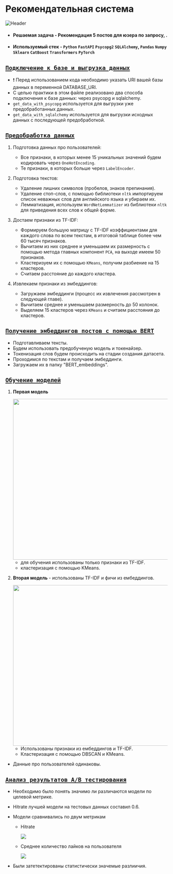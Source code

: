 # Рекомендательная система

<img src="https://github.com/vladpobol/Recommender_system/blob/master/plots_and_diagrams/diag_1.drawio.png" alt="Header">

* #### __Решаемая задача__ - Рекомендация 5 постов для юзера по запросу, .
* #### __Используемый стек__ - `Python` `FastAPI` `Psycopg2` `SQLAlchemy`, `Pandas` `Numpy` `Sklearn` `CatBoost` `Transformers` `PyTorch`

## [`Подключение к базе и выгрузка данных`](https://github.com/vladpobol/Recommender_system/blob/master/connect_database.py "посмотреть код")

* ❗ Перед использованием кода необходимо указать URI вашей базы данных в переменной DATABASE_URI.
* С целью практики в этом файле реализовано два способа подключения к базе данных: через psycopg и sqlalchemy.
* `get_data_with_psycopg` используется для выгрузки уже предобработанных данных.
* `get_data_with_sqlalchemy` используется для выгрузки исходных данных с последующей предобработкой. 

## [`Предобработка данных`](https://github.com/vladpobol/Recommender_system/blob/master/preprocessing_data.py "посмотреть код")

1. Подготовка данных про пользователей:
    - Все признаки, в которых менее 15 уникальных значений будем кодировать через `OneHotEnсoding`.
    - Те признаки, в которых больше через `LabelEncoder`.
      
2. Подготовка текстов:
    - Удаление лишних символов (пробелов, знаков препинания).
    - Удаление стоп-слов, с помощью библиотеки `nltk` импортируем список неважных слов для английского языка и убираем их.
    - Лемматизация, используем `WordNetLemmatizer` из библиотеки `nltk` для приведения всех слов к общей форме.
      
3. Достаем признаки из TF-IDF:
    - Формируем большую матрицу с TF-IDF коэффициентами для каждого слова по всем текстам, в итоговой таблице более чем 60 тысяч признаков.
    - Вычитаем из них среднее и уменьшаем их размерность с помощью метода главных компонент `PCA`, на выходе имеем 50 признаков.
    - Кластеризуем их с помощью `KMeans`, получим разбиение на 15 кластеров.
    - Считаем расстояние до каждого кластера.
      
4. Извлекаем признаки из эмбеддингов:
    - Загружаем эмбеддинги (процесс их извлечения рассмотрен в следующей главе).
    - Вычитаем среднее и уменьшаем размерность до 50 колонок.
    - Выделяем 15 кластеров через `KMeans` и считаем расстояния до кластеров.
   
## [`Получение эмбеддингов постов с помощью BERT`](https://github.com/vladpobol/Recommender_system/blob/master/get_embeddings_with_BERT.py "посмотреть код")

* Подготавливаем тексты.
* Будем использовать предобученую модель и токенайзер.
* Токенизация слов будем происходить на стадии создания датасета.
* Проходимся по текстам и получаем эмбеддинги.
* Загружаем их в папку "BERT_embeddings".

## [`Обучение моделей`](https://github.com/vladpobol/notebooks/blob/main/Recommender_system/train_models.ipynb "посмотреть ноутбук")

1. **Первая модель**
   
   <img src="https://github.com/vladpobol/Recommender_system/blob/master/plots_and_diagrams/control_model.jpeg" width="500">
   
      - для обучения использованы только признаки из TF-IDF.
      - кластеризация с помощью KMeans.
  
3. **Вторая модель** - использованы TF-IDF и фичи из ембеддингов.
      
   <img src="https://github.com/vladpobol/Recommender_system/blob/master/plots_and_diagrams/test model.jpeg" width="500">
   
      - Использованы признаки из ембеддингов и TF-IDF.
      - Кластеризация с помощью DBSCAN и KMeans.
        
* Данные про пользователей одинаковы.

## [`Анализ результатов A/B тестирования`](https://github.com/vladpobol/notebooks/blob/main/Recommender_system/analysis_of_ab_test_results.ipynb "посмотреть ноутбук")

* Необходимо было понять значимо ли различаются модели по целевой метрике.
* Hitrate лучшей модели на тестовых данных составил 0.6.
* Модели сравнивались по двум метрикам
     - Hitrate

       <img src="https://github.com/vladpobol/Recommender_system/blob/master/plots_and_diagrams/hitrate_models.jpeg">

     - Среднее количество лайков на пользователя
 
       <img src="https://github.com/vladpobol/Recommender_system/blob/master/plots_and_diagrams/mean_count_likes.jpeg">
  
* Были затетектированы статистически значемые разлиичия.
  







